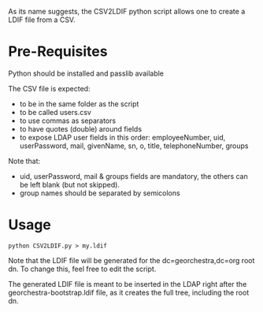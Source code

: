 As its name suggests, the CSV2LDIF python script allows one to create a LDIF file from a CSV.


Pre-Requisites
==============

Python should be installed and passlib available

The CSV file is expected:
 * to be in the same folder as the script
 * to be called users.csv
 * to use commas as separators
 * to have quotes (double) around fields
 * to expose LDAP user fields in this order: employeeNumber, uid, userPassword, mail, givenName, sn, o, title, telephoneNumber, groups

Note that:
 * uid, userPassword, mail & groups fields are mandatory, the others can be left blank (but not skipped).
 * group names should be separated by semicolons


Usage
=====

    python CSV2LDIF.py > my.ldif

Note that the LDIF file will be generated for the dc=georchestra,dc=org root dn.
To change this, feel free to edit the script.

The generated LDIF file is meant to be inserted in the LDAP right after the georchestra-bootstrap.ldif file, as it creates the full tree, including the root dn.